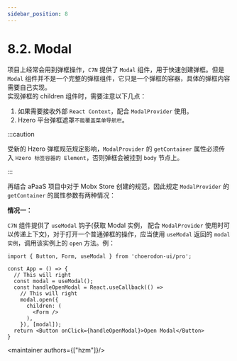 ```yaml
---
sidebar_position: 8
---
```


# 8.2. Modal

<intro type="draft" />

项目上经常会用到弹框操作，`C7N` 提供了 `Modal` 组件，用于快速创建弹框。但是 `Modal`
组件并不是一个完整的弹框组件，它只是一个弹框的容器，具体的弹框内容需要自己实现。  
实现弹框的 children 组件时，需要注意以下几点：

1. 如果需要接收外部 `React Context`，配合 `ModalProvider` 使用。
2. Hzero 平台弹框遮罩`不能覆盖菜单导航栏`。

:::caution

受新的 Hzero 弹框规范规定影响，`ModalProvider` 的 `getContainer` 属性必须传入 `Hzero 标签容器的 Element`，否则弹框会被挂到 `body` 节点上。

:::




再结合 aPaaS 项目中对于 Mobx Store 创建的规范，因此规定 `ModalProvider` 的 `getContainer` 的属性参数有两种情况：

**情况一：**




`C7N` 组件提供了 `useModal` 钩子(获取 Modal 实例， 配合 `ModalProvider` 使用时可以传递上下文)，对于打开一个普通弹框的操作，应当使用 `useModal` 返回的 `modal 实例`，调用该实例上的 `open` 方法。例：

```tsx
import { Button, Form, useModal } from 'choerodon-ui/pro';

const App = () => {
  // This will right
  const modal = useModal();
  const handleOpenModal = React.useCallback(() =>
    // This will right
    modal.open({
      children: (
        <Form />
      ),
    }), [modal]);
  return <Button onClick={handleOpenModal}>Open Modal</Button>
}
```




<maintainer authors={["hzm"]}/>
